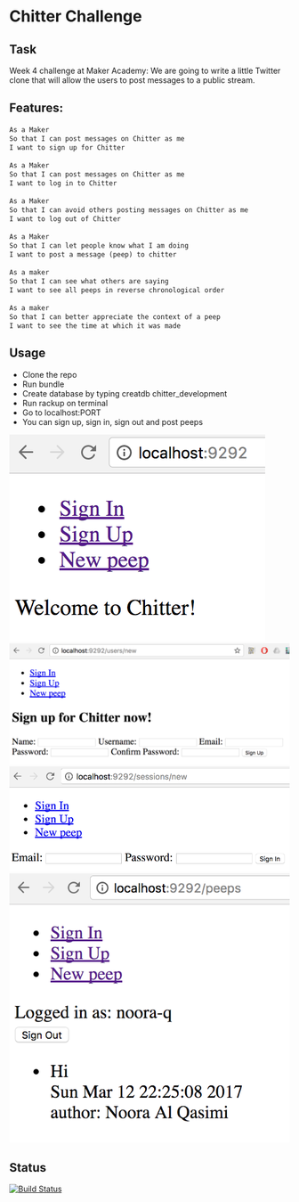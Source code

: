 # Chitter Challenge

Task
----
Week 4 challenge at Maker Academy: We are going to write a little Twitter clone that will allow the users to post messages to a public stream.

Features:
-------

```
As a Maker
So that I can post messages on Chitter as me
I want to sign up for Chitter

As a Maker
So that I can post messages on Chitter as me
I want to log in to Chitter

As a Maker
So that I can avoid others posting messages on Chitter as me
I want to log out of Chitter

As a Maker
So that I can let people know what I am doing  
I want to post a message (peep) to chitter

As a maker
So that I can see what others are saying  
I want to see all peeps in reverse chronological order

As a maker
So that I can better appreciate the context of a peep
I want to see the time at which it was made
```

Usage
----
- Clone the repo
- Run bundle
- Create database by typing creatdb chitter_development
- Run rackup on terminal
- Go to localhost:PORT
- You can sign up, sign in, sign out and post peeps

![alt tag](https://github.com/Noora-q/chitter-challenge/blob/master/Screen%20Shot%202017-03-12%20at%2022.44.59.png)
![alt tag](https://github.com/Noora-q/chitter-challenge/blob/master/Screen%20Shot%202017-03-12%20at%2022.46.48.png)
![alt tag](https://github.com/Noora-q/chitter-challenge/blob/master/Screen%20Shot%202017-03-12%20at%2022.45.46.png)
![alt tag](https://github.com/Noora-q/chitter-challenge/blob/master/Screen%20Shot%202017-03-12%20at%2022.44.13.png)

Status
-----
[![Build Status](https://travis-ci.org/makersacademy/chitter-challenge.svg?branch=master)](https://travis-ci.org/makersacademy/chitter-challenge)
